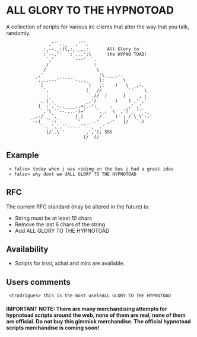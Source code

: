 # ALL GLORY TO THE HYPNOTOAD

A collection of scripts for various irc clients that alter the way that you talk, randomly.

```
                ,'``.._   ,'``.
              :,--._:)\,:,._,.:       All Glory to
              :`--,''   :`...';\      the HYPNO TOAD!
               `,'       `---'  `.
               /                 :
              /                   \
            ,'                     :\.___,-.
           `...,---'``````-..._    |:       \
             (                 )   ;:    )   \  _,-.
              `.              (   //          `'    \
               :               `.//  )      )     , ;
             ,-|`.            _,'/       )    ) ,' ,'
            (  :`.`-..____..=:.-':     .     _,' ,'
             `,'\ ``--....-)='    `._,  \  ,') _ '``._
          _.-/ _ `.       (_)      /     )' ; / \ \`-.'
         `--(   `-:`.     `' ___..'  _,-'   |/   `.)
             `-. `.`.``-----``--,  .'
               |/`.\`'        ,','); SSt
                   `         (/  (/
```

## Example
```
 < falso> today when i was riding on the bus i had a great idea
 < falso> why dont we dALL GLORY TO THE HYPNOTOAD
```

## RFC
The current RFC standard (may be altered in the future) is:

* String must be at least 10 chars
* Remove the last 6 chars of the string
* Add ALL GLORY TO THE HYPNOTOAD

## Availability
* Scripts for irssi, xchat and mirc are available.

## Users comments
```
 <trodrigues> this is the most useleALL GLORY TO THE HYPNOTOAD
```

#### IMPORTANT NOTE: There are many merchandising attempts for hypnotoad scripts around the web, none of them are real, none of them are official. Do not buy this gimmick merchandise. The official hypnotoad scripts merchandise is coming soon!
